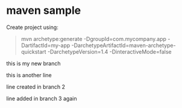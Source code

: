 # maven sample

Create project using:

> mvn archetype:generate -DgroupId=com.mycompany.app -DartifactId=my-app -DarchetypeArtifactId=maven-archetype-quickstart -DarchetypeVersion=1.4 -DinteractiveMode=false

this is my new branch

this is another line

line created in branch 2

line added in branch 3
again

